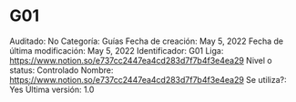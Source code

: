 # G01

Auditado: No
Categoría: Guías
Fecha de creación: May 5, 2022
Fecha de última modificación: May 5, 2022
Identificador: G01
Liga: https://www.notion.so/e737cc2447ea4cd283d7f7b4f3e4ea29 
Nivel o status: Controlado
Nombre: https://www.notion.so/e737cc2447ea4cd283d7f7b4f3e4ea29 
Se utiliza?: Yes
Última versión: 1.0